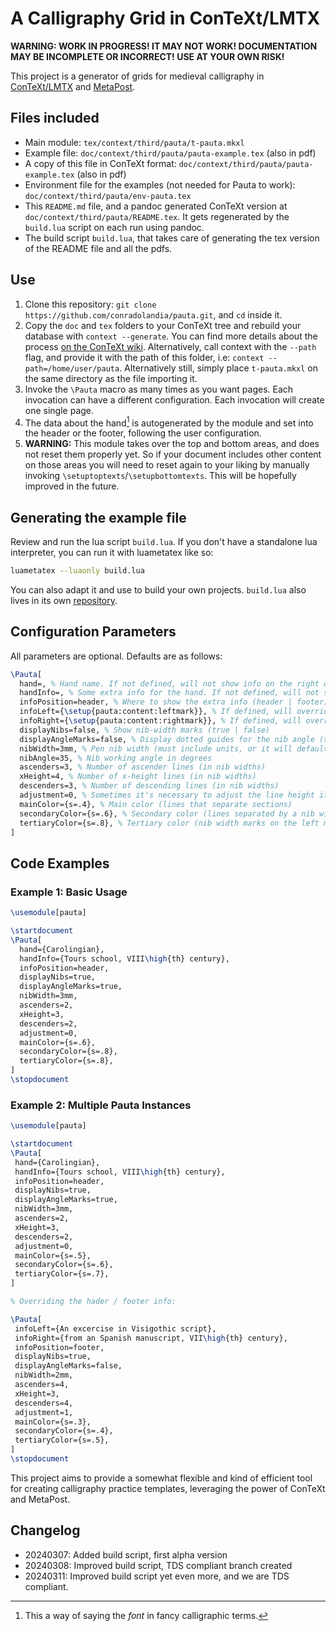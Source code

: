 # A Calligraphy Grid in ConTeXt/LMTX

**WARNING: WORK IN PROGRESS! IT MAY NOT WORK! DOCUMENTATION MAY BE INCOMPLETE OR INCORRECT! USE AT YOUR OWN RISK!**

This project is a generator of grids for medieval calligraphy in [ConTeXt/LMTX](https://wiki.contextgarden.net/) and [MetaPost](https://wiki.contextgarden.net/MetaPost).

## Files included

- Main module: `tex/context/third/pauta/t-pauta.mkxl`
- Example file: `doc/context/third/pauta/pauta-example.tex` (also in pdf)
- A copy of this file in ConTeXt format: `doc/context/third/pauta/pauta-example.tex` (also in pdf)
- Environment file for the examples (not needed for Pauta to work): `doc/context/third/pauta/env-pauta.tex`
- This `README.md` file, and a pandoc generated ConTeXt version at `doc/context/third/pauta/README.tex`. It gets regenerated by the `build.lua` script on each run using pandoc.
- The build script `build.lua`, that takes care of generating the tex version of the README file and all the pdfs.

## Use

1. Clone this repository: `git clone https://github.com/conradolandia/pauta.git`, and `cd` inside it.
2. Copy the `doc` and `tex` folders to your ConTeXt tree and rebuild your database with `context --generate`. You can find more details about the process [on the ConTeXt wiki](https://wiki.contextgarden.net/Modules#Installation). Alternatively, call context with the `--path` flag, and provide it with the path of this folder, i.e: `context --path=/home/user/pauta`. Alternatively still, simply place `t-pauta.mkxl` on the same directory as the file importing it.
3. Invoke the `\Pauta` macro as many times as you want pages. Each invocation can have a different configuration. Each invocation will create one single page.
4. The data about the hand[^1] is autogenerated by the module and set into the header or the footer, following the user configuration.
5. **WARNING:** This module takes over the top and bottom areas, and does not reset them properly yet. So if your document includes other content on those areas you will need to reset again to your liking by manually invoking `\setuptoptexts`/`\setupbottomtexts`. This will be hopefully improved in the future.

[^1]: This a way of saying the *font* in fancy calligraphic terms.

## Generating the example file

Review and run the lua script `build.lua`. If you don't have a standalone lua interpreter, you can run it with luametatex like so:

```bash
luametatex --luaonly build.lua
```

You can also adapt it and use to build your own projects. `build.lua` also lives in its own [repository](https://github.com/conradolandia/build.lua/).

## Configuration Parameters

All parameters are optional. Defaults are as follows:

```tex
\Pauta[
  hand=, % Hand name. If not defined, will not show info on the right of the header / footer
  handInfo=, % Some extra info for the hand. If not defined, will not show info on the right of the header / footer
  infoPosition=header, % Where to show the extra info (header | footer)
  infoLeft={\setup{pauta:content:leftmark}}, % If defined, will override autogenerated hand info on the left of the footer / header
  infoRight={\setup{pauta:content:rightmark}}, % If defined, will override autogenerated hand info on the right of the footer / header
  displayNibs=false, % Show nib-width marks (true | false)
  displayAngleMarks=false, % Display dotted guides for the nib angle (true | false)
  nibWidth=3mm, % Pen nib width (must include units, or it will default to big points)
  nibAngle=35, % Nib working angle in degrees
  ascenders=3, % Number of ascender lines (in nib widths)
  xHeight=4, % Number of x-height lines (in nib widths)
  descenders=3, % Number of descending lines (in nib widths)
  adjustment=0, % Sometimes it's necessary to adjust the line height if is longer than TextHeight, still not sure why it happens but it happpens... a value of 1 or 2 should solve it.
  mainColor={s=.4}, % Main color (lines that separate sections)
  secondaryColor={s=.6}, % Secondary color (lines separated by a nib width and dotted angle lines)
  tertiaryColor={s=.8}, % Tertiary color (nib width marks on the left margin)
]
```

## Code Examples

### Example 1: Basic Usage

```tex
\usemodule[pauta]

\startdocument
\Pauta[
  hand={Carolingian},
  handInfo={Tours school, VIII\high{th} century},
  infoPosition=header,
  displayNibs=true,
  displayAngleMarks=true,
  nibWidth=3mm,
  ascenders=2,
  xHeight=3,
  descenders=2,
  adjustment=0,
  mainColor={s=.6},
  secondaryColor={s=.8},
  tertiaryColor={s=.8},
]
\stopdocument
```

### Example 2: Multiple Pauta Instances

```tex
\usemodule[pauta]

\startdocument
\Pauta[
 hand={Carolingian},
 handInfo={Tours school, VIII\high{th} century},
 infoPosition=header,
 displayNibs=true,
 displayAngleMarks=true,
 nibWidth=3mm,
 ascenders=2,
 xHeight=3,
 descenders=2,
 adjustment=0,
 mainColor={s=.5},
 secondaryColor={s=.6},
 tertiaryColor={s=.7},
]

% Overriding the hader / footer info:

\Pauta[
 infoLeft={An excercise in Visigothic script},
 infoRight={from an Spanish manuscript, VII\high{th} century},
 infoPosition=footer,
 displayNibs=true,
 displayAngleMarks=false,
 nibWidth=2mm,
 ascenders=4,
 xHeight=3,
 descenders=4,
 adjustment=1,
 mainColor={s=.3},
 secondaryColor={s=.4},
 tertiaryColor={s=.5},
]
\stopdocument
```

This project aims to provide a somewhat flexible and kind of efficient tool for creating calligraphy practice templates, leveraging the power of ConTeXt and MetaPost.

## Changelog

- 20240307: Added build script, first alpha version
- 20240308: Improved build script, TDS compliant branch created
- 20240311: Improved build script yet even more, and we are TDS compliant.
